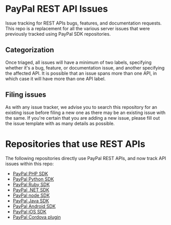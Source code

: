 PayPal REST API Issues
====================================
Issue tracking for REST APIs bugs, features, and documentation requests.  This repo is a replacement for all the various server issues that were previously tracked using PayPal SDK repositories.

## Categorization

Once triaged, all issues will have a minimum of two labels, specifying whether it's a bug, feature, or documentation issue, and another specifying the affected API.  It is possible that an issue spans more than one API, in which case it will have more than one API label.


## Filing issues

As with any issue tracker, we advise you to search this repository for an existing issue before filing a new one as there may be an existing issue with the same. If you're certain that you are adding a new issue, please fill out the issue template with as many details as possible.


Repositories that use REST APIs
====================================
The following repositories directly use PayPal REST APIs, and now track API issues within this repo:

* [PayPal PHP SDK](https://github.com/paypal/PayPal-PHP-SDK)
* [PayPal Python SDK](https://github.com/paypal/PayPal-Python-SDK)
* [PayPal Ruby SDK](https://github.com/paypal/PayPal-Ruby-SDK)
* [PayPal .NET SDK](https://github.com/paypal/PayPal-NET-SDK)
* [PayPal node SDK](https://github.com/paypal/PayPal-node-SDK)
* [PayPal Java SDK](https://github.com/paypal/PayPal-Java-SDK)
* [PayPal Android SDK](https://github.com/paypal/PayPal-Android-SDK)
* [PayPal iOS SDK](https://github.com/paypal/PayPal-iOS-SDK)
* [PayPal Cordova plugin](https://github.com/paypal/PayPal-Cordova-Plugin)
